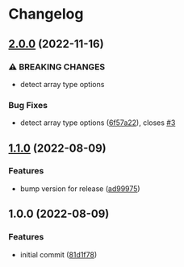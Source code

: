 # Changelog

## [2.0.0](https://github.com/ChrisLahaye/type-graphql-utils/compare/v1.1.0...v2.0.0) (2022-11-16)


### ⚠ BREAKING CHANGES

* detect array type options

### Bug Fixes

* detect array type options ([6f57a22](https://github.com/ChrisLahaye/type-graphql-utils/commit/6f57a22fe13fbe45dbc7bfbea9868b12c05defc2)), closes [#3](https://github.com/ChrisLahaye/type-graphql-utils/issues/3)

## [1.1.0](https://github.com/ChrisLahaye/type-graphql-utils/compare/v1.0.0...v1.1.0) (2022-08-09)


### Features

* bump version for release ([ad99975](https://github.com/ChrisLahaye/type-graphql-utils/commit/ad99975e193a81f4eef15498f68711ae253c1fbb))

## 1.0.0 (2022-08-09)


### Features

* initial commit ([81d1f78](https://github.com/ChrisLahaye/type-graphql-utils/commit/81d1f78498bbf7c69d7ecac5cc8d24c8781bb021))
